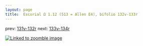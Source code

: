 ```yaml
---
layout: page
title:  Escorial Ω 1.12 (513 = Allen E4), bifolio 132v-133r
---
```


prev: [131v-132r](../131v-132r/) next: [133v-134r](../133v-134r/)



[![Linked to zoomble image](http://www.homermultitext.org/iipsrv?IIIF=/project/homer/pyramidal/deepzoom/hmt/e3bifolio/v1/E3_132v_133r.tif/full/2000,/0/default.jpg)](http://www.homermultitext.org/ict2/?urn=urn:cite2:hmt:e3bifolio.v1:E3_132v_133r)

